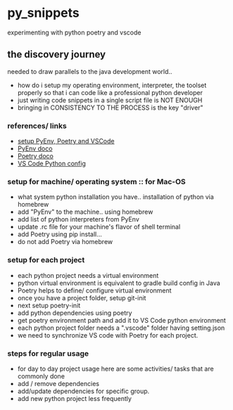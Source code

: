# py_snippets
experimenting with python poetry and vscode


## the discovery journey
needed to draw parallels to the java development world.. 
* how do i setup my operating environment, interpreter, the toolset properly so that i can code like a professional python developer
* just writing code snippets in a single script file is NOT ENOUGH
* bringing in CONSISTENCY TO THE PROCESS is the key "driver"

### references/ links
* [setup PyEnv, Poetry and VSCode](https://youtu.be/547Jr26duHQ?si=VHQ0-bZHvfXWHNB-)
* [PyEnv doco](https://github.com/pyenv/pyenv)
* [Poetry doco](https://python-poetry.org/docs/)
* [VS Code Python config](https://code.visualstudio.com/docs/python/environments)

### setup for machine/ operating system :: for Mac-OS
* what system python installation you have.. installation of python via homebrew
* add "PyEnv" to the machine.. using homebrew 
* add list of python interpreters from PyEnv
* update .rc file for your machine's flavor of shell terminal
* add Poetry using pip install... 
* do not add Poetry via homebrew


### setup for each project
* each python project needs a virtual environment
* python virtual environment is equivalent to gradle build config in Java
* Poetry helps to define/ configure virtual environment
* once you have a project folder, setup git-init
* next setup poetry-init
* add python dependencies using poetry
* get poetry environment path and add it to VS Code python environment
* each python project folder needs a ".vscode" folder having setting.json
* we need to synchronize VS code with Poetry for each project.


### steps for regular usage
* for day to day project usage here are some activities/ tasks that are commonly done
* add / remove dependencies
* add/update dependencies for specific group.
* add new python project less frequently
